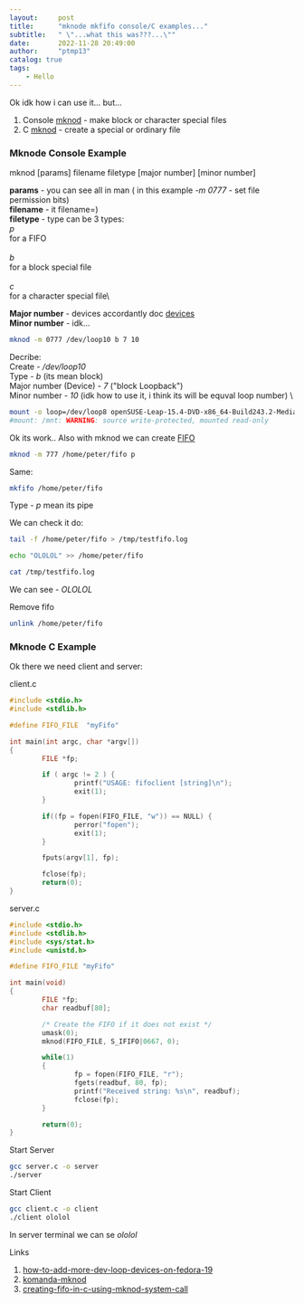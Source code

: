 ```yaml
---
layout:     post
title:      "mknode mkfifo console/C examples..."
subtitle:   " \"...what this was???...\""
date:       2022-11-28 20:49:00
author:     "ptmp13"
catalog: true
tags:
    - Hello
---
```


Ok idk how i can use it... but...

1. Console [mknod](https://man7.org/linux/man-pages/man1/mknod.1.html) - make block or character special files
2. C [mknod](https://man7.org/linux/man-pages/man2/mknod.2.html) - create a special or ordinary file

### Mknode Console Example

mknod [params] filename filetype [major number] [minor number]  

**params** - you can see all in man ( in this example _-m 0777_ - set file permission bits)\
**filename** - it filename=)\
**filetype** - type can be 3 types:\
    *p*\
    for a FIFO\
\
    *b*  
    for a block special file  
\
    *c*  
    for a character special file\

**Major number** - devices accordantly doc [devices](https://www.kernel.org/doc/Documentation/admin-guide/devices.txt)\
**Minor number** - idk...

```bash
mknod -m 0777 /dev/loop10 b 7 10
```

Decribe:  \
Create - _/dev/loop10_  \
Type - _b_ (its mean block)  \
Major number (Device) - _7_ ("block Loopback")  \
Minor number - _10_ (idk how to use it, i think its will be equval loop number)  \

```bash
mount -o loop=/dev/loop8 openSUSE-Leap-15.4-DVD-x86_64-Build243.2-Media.iso /mnt
#mount: /mnt: WARNING: source write-protected, mounted read-only
```

Ok its work.. Also with mknod we can create [FIFO](https://man7.org/linux/man-pages/man7/fifo.7.html)

```bash
mknod -m 777 /home/peter/fifo p
```
Same:
```bash
mkfifo /home/peter/fifo
```


Type - _p_ mean its pipe

We can check it do:
```bash
tail -f /home/peter/fifo > /tmp/testfifo.log
```

```bash
echo "OLOLOL" >> /home/peter/fifo
```

```bash
cat /tmp/testfifo.log
```
We can see - _OLOLOL_

Remove fifo
```bash
unlink /home/peter/fifo
```

### Mknode C Example

Ok there we need client and server:

client.c
```c++
#include <stdio.h>
#include <stdlib.h>

#define FIFO_FILE  "myFifo"

int main(int argc, char *argv[])
{
        FILE *fp;

        if ( argc != 2 ) {
                printf("USAGE: fifoclient [string]\n");
                exit(1);
        }

        if((fp = fopen(FIFO_FILE, "w")) == NULL) {
                perror("fopen");
                exit(1);
        }

        fputs(argv[1], fp);

        fclose(fp);
        return(0);
}
```

server.c
```c++
#include <stdio.h>
#include <stdlib.h>
#include <sys/stat.h>
#include <unistd.h>

#define FIFO_FILE "myFifo"

int main(void)
{
        FILE *fp;
        char readbuf[80];

        /* Create the FIFO if it does not exist */
        umask(0);
        mknod(FIFO_FILE, S_IFIFO|0667, 0);

        while(1)
        {
                fp = fopen(FIFO_FILE, "r");
                fgets(readbuf, 80, fp);
                printf("Received string: %s\n", readbuf);
                fclose(fp);
        }

        return(0);
}
```

Start Server
```bash
gcc server.c -o server
./server
```

Start Client
```bash
gcc client.c -o client
./client ololol
```

In server terminal we can se _ololol_

Links
1. [how-to-add-more-dev-loop-devices-on-fedora-19](https://unix.stackexchange.com/questions/98742/how-to-add-more-dev-loop-devices-on-fedora-19)
2. [komanda-mknod](https://linux-faq.ru/page/komanda-mknod)
3. [creating-fifo-in-c-using-mknod-system-call](https://www.prodevelopertutorial.com/linux-system-programming-creating-fifo-in-c-using-mknod-system-call-in-linux/)